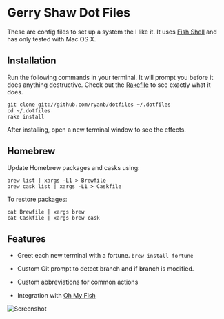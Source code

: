 # Gerry Shaw Dot Files

These are config files to set up a system the I like it. It uses
[Fish Shell](http://fishshell.com) and has only tested with Mac OS X.

## Installation

Run the following commands in your terminal. It will prompt you before it does anything destructive. Check out the [Rakefile](https://github.com/ryanb/dotfiles/blob/custom-bash-zsh/Rakefile) to see exactly what it does.

```terminal
git clone git://github.com/ryanb/dotfiles ~/.dotfiles
cd ~/.dotfiles
rake install
```

After installing, open a new terminal window to see the effects.

## Homebrew

Update Homebrew packages and casks using:

```
brew list | xargs -L1 > Brewfile
brew cask list | xargs -L1 > Caskfile
```

To restore packages:

```
cat Brewfile | xargs brew
cat Caskfile | xargs brew cask
```

## Features

* Greet each new terminal with a fortune.  `brew install fortune`

* Custom Git prompt to detect branch and if branch is modified.

* Custom abbreviations for common actions

* Integration with [Oh My Fish](https://github.com/oh-my-fish/oh-my-fish)

![Screenshot](https://cloud.githubusercontent.com/assets/33321/10742233/4f33fefa-7be9-11e5-9faa-bed22f83144a.png)
